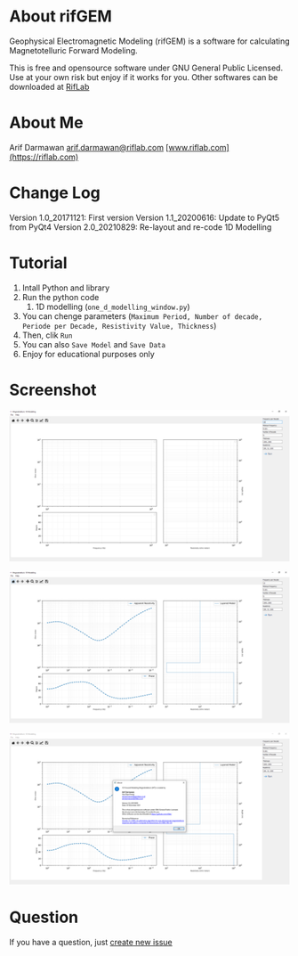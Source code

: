 # About rifGEM
Geophysical Electromagnetic Modeling (rifGEM) is a software for calculating Magnetotelluric Forward Modeling. 

This is free and opensource software under GNU General Public Licensed. Use at your own risk but enjoy if it works for you. Other softwares can be downloaded at [RifLab](https://github.com/riflab/)

# About Me
Arif Darmawan 
arif.darmawan@riflab.com
[www.riflab.com](https://riflab.com)

# Change Log
Version 1.0_20171121: First version
Version 1.1_20200616: Update to PyQt5 from PyQt4
Version 2.0_20210829: Re-layout and re-code 1D Modelling


# Tutorial
1. Intall Python and library
2. Run the python code
   1. 1D modelling (`one_d_modelling_window.py`)
3. You can chenge parameters (`Maximum Period, Number of decade, Periode per Decade, Resistivity Value, Thickness`)
4. Then, clik `Run`
5. You can also `Save Model` and `Save Data`
6. Enjoy for educational purposes only

# Screenshot
![alt text](https://github.com/riflab/rifGEM/blob/master/images/1.PNG)

![alt text](https://github.com/riflab/rifGEM/blob/master/images/2.PNG)

![alt text](https://github.com/riflab/rifGEM/blob/master/images/3.PNG)

# Question
If you have a question, just [create new issue](https://github.com/riflab/rifGEM/issues)
